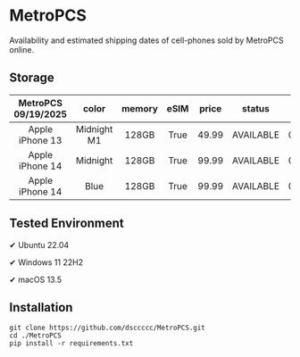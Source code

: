 # MetroPCS
Availability and estimated shipping dates of cell-phones sold by MetroPCS online.
## Storage
|MetroPCS 09/19/2025|color|memory|eSIM|price|status|shipping from|shipping to|
|:--:|:--:|:--:|:--:|:--:|:--:|:--:|:--:|
|Apple iPhone 13|Midnight M1|128GB|True|49.99|AVAILABLE|09/19/2025|09/23/2025|
|Apple iPhone 14|Midnight|128GB|True|99.99|AVAILABLE|09/19/2025|09/23/2025|
|Apple iPhone 14|Blue|128GB|True|99.99|AVAILABLE|09/19/2025|09/23/2025|

## Tested Environment
✔ Ubuntu 22.04

✔ Windows 11 22H2

✔ macOS 13.5
## Installation
```
git clone https://github.com/dsccccc/MetroPCS.git
cd ./MetroPCS
pip install -r requirements.txt
```
